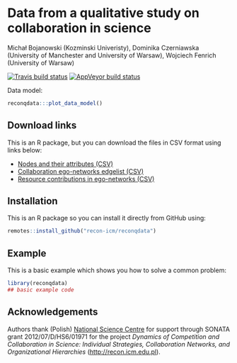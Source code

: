 Data from a qualitative study on collaboration in science
================
Michał Bojanowski (Kozminski Univeristy), Dominika Czerniawska
(University of Manchester and University of Warsaw), Wojciech Fenrich
(University of Warsaw)

<!-- README.md is generated from README.Rmd. Please edit that file -->

<!-- badges: start -->

[![Travis build
status](https://travis-ci.org/recon-icm/reconqdata.svg?branch=master)](https://travis-ci.org/recon-icm/reconqdata)
[![AppVeyor build
status](https://ci.appveyor.com/api/projects/status/github/recon-icm/reconqdata?branch=master&svg=true)](https://ci.appveyor.com/project/recon-icm/reconqdata)
<!-- badges: end -->

Data model:

``` r
reconqdata:::plot_data_model()
```

## Download links

This is an R package, but you can download the files in CSV format using
links below:

  - [Nodes and their attributes
    (CSV)](https://github.com/recon-icm/reconqdata/blob/master/data-raw/nodes.csv)
  - [Collaboration ego-networks edgelist
    (CSV)](https://github.com/recon-icm/reconqdata/blob/master/data-raw/collaboration.csv)
  - [Resource contributions in ego-networks
    (CSV)](https://github.com/recon-icm/reconqdata/blob/master/data-raw/collaboration.csv)

## Installation

This is an R package so you can install it directly from GitHub using:

``` r
remotes::install_github("recon-icm/reconqdata")
```

## Example

This is a basic example which shows you how to solve a common problem:

``` r
library(reconqdata)
## basic example code
```

## Acknowledgements

Authors thank (Polish) [National Science Centre](https://ncn.gov.pl) for
support through SONATA grant 2012/07/D/HS6/01971 for the project
*Dynamics of Competition and Collaboration in Science: Individual
Strategies, Collaboration Networks, and Organizational Hierarchies*
(<http://recon.icm.edu.pl>).
